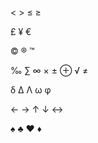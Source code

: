<!DOCTYPE html>
<html lang="pt-br">
<head>
<meta charset="UTF-8"/>
<title>Caracteres Especiais</title>
</head>
<body>
	<p>
		&lt;
		&gt;
		&le;
		&ge;<br/>
	</p>
	<p>
		&pound;
		&yen;
		&euro;<br/>
	</p>
	<p>
		&copy;
		&reg;
		&trade;<br/>
	</p>
	<p>
		&permil;
		&sum;
		&infin;
		&times;
		&plusmn;
		&oplus;
		&radic;
		&ne;<br/>
	</p>
	<p>
		&delta;
		&Delta;
		&Lambda;
		&omega;
		&phi;<br/>
	</p>
	<p>
		&larr;
		&rarr;
		&uarr;
		&darr;
		&harr;<br/>
	</p>
	<p>
		&spades;
		&clubs;
		&hearts;
		&diams;<br/>
	</P>
</body>
</html>
